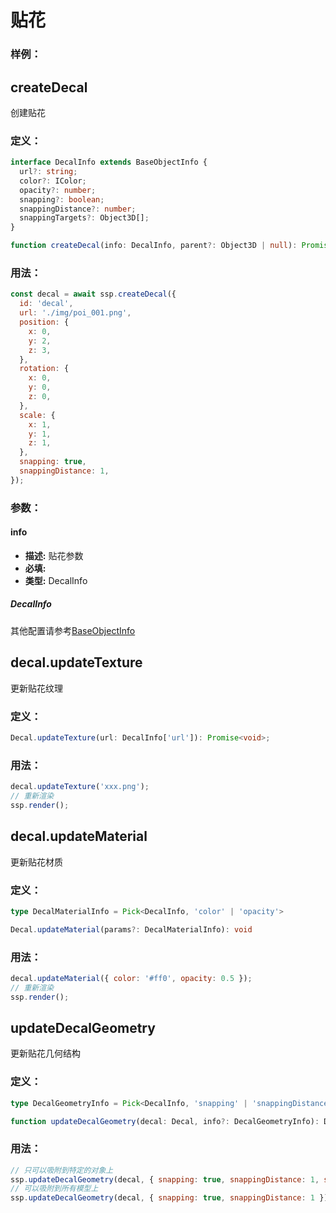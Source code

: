 # 贴花

### 样例：

<Docs-Iframe src="decal/decalSpotting.html" />

<Docs-Iframe src="decal/decalTransform.html" />

## createDecal

创建贴花

### 定义：

```ts
interface DecalInfo extends BaseObjectInfo {
  url?: string;
  color?: IColor;
  opacity?: number;
  snapping?: boolean;
  snappingDistance?: number;
  snappingTargets?: Object3D[];
}

function createDecal(info: DecalInfo, parent?: Object3D | null): Promise<Decal>;
```

### 用法：

```js
const decal = await ssp.createDecal({
  id: 'decal',
  url: './img/poi_001.png',
  position: {
    x: 0,
    y: 2,
    z: 3,
  },
  rotation: {
    x: 0,
    y: 0,
    z: 0,
  },
  scale: {
    x: 1,
    y: 1,
    z: 1,
  },
  snapping: true,
  snappingDistance: 1,
});
```

### 参数：

#### info

- **描述:** 贴花参数
- **必填:** <Base-RequireIcon :isRequire="true"/>
- **类型:** DecalInfo

##### DecalInfo

<Docs-Table
    :data="[
      { prop: 'url', desc: '图片地址', type: 'string', require: false, default: '' },
      { prop: 'color', desc: '颜色', type: 'IColor', require: false, default: '#fff', link: '../guide/types#icolor' },
      { prop: 'opacity', desc: '不透明度', type: 'number', require: false, default: '1', },
      { prop: 'snapping', desc: '是否开启吸附', type: 'boolean', require: false, default: 'true', },
      { prop: 'snappingDistance', desc: '吸附距离', type: 'number', require: false, default: '1', },
      { prop: 'snappingTargets', desc: '吸附目标', type: 'Object3D[]', require: false, default: '场景所有模型', },
    ]"
/>

其他配置请参考[BaseObjectInfo](../guide/types#baseobjectinfo)

## decal.updateTexture

更新贴花纹理

### 定义：

```ts
Decal.updateTexture(url: DecalInfo['url']): Promise<void>;
```

### 用法：

```js
decal.updateTexture('xxx.png');
// 重新渲染
ssp.render();
```

## decal.updateMaterial

更新贴花材质

### 定义：

```ts
type DecalMaterialInfo = Pick<DecalInfo, 'color' | 'opacity'>

Decal.updateMaterial(params?: DecalMaterialInfo): void
```

### 用法：

```js
decal.updateMaterial({ color: '#ff0', opacity: 0.5 });
// 重新渲染
ssp.render();
```

## updateDecalGeometry

更新贴花几何结构

### 定义：

```ts
type DecalGeometryInfo = Pick<DecalInfo, 'snapping' | 'snappingDistance' | 'snappingTargets'>;

function updateDecalGeometry(decal: Decal, info?: DecalGeometryInfo): Decal;
```

### 用法：

```js
// 只可以吸附到特定的对象上
ssp.updateDecalGeometry(decal, { snapping: true, snappingDistance: 1, snappingTargets: [xxxObject] });
// 可以吸附到所有模型上
ssp.updateDecalGeometry(decal, { snapping: true, snappingDistance: 1 });
```
